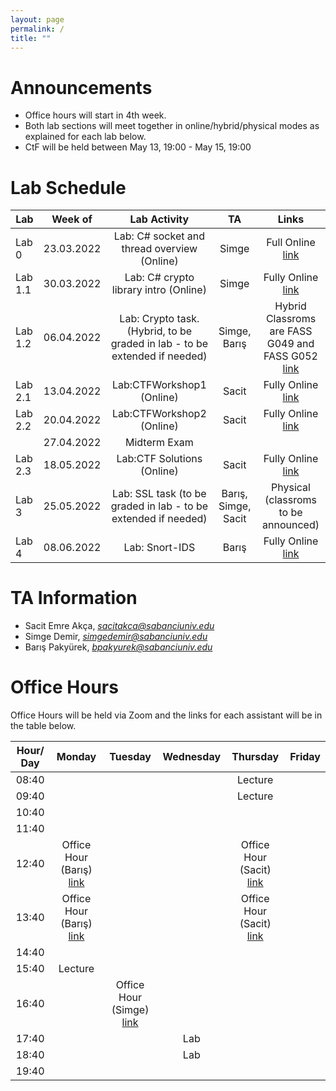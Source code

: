 ```yaml
---
layout: page
permalink: /
title: ""
---
```


# Announcements
- Office hours will start in 4th week.
- Both lab sections will meet together in online/hybrid/physical modes as explained for each lab below.
- CtF will be held between May 13, 19:00 - May 15, 19:00


# Lab Schedule

| Lab          |         Week of        |                                     Lab Activity                                     |      TA      |  Links          |
| ------------ | :-------------------:  | :----------------------------------------------------------------------------------: | :----------: |   :----------:  |
| Lab 0        |        23.03.2022       |                         Lab: C# socket and thread overview (Online)                         |     Simge    |   Full Online [link](https://sabanciuniv.zoom.us/j/7395411642?pwd=bkJpZXdoa3JHNFo1R215TlUvZTJVZz09)            |
| Lab 1.1      |       30.03.2022       |                             Lab: C# crypto library intro (Online)                             |     Simge    |    Fully Online [link](https://sabanciuniv.zoom.us/j/7395411642?pwd=bkJpZXdoa3JHNFo1R215TlUvZTJVZz09)             |
| Lab 1.2      |       06.04.2022       |           Lab: Crypto task. (Hybrid, to be graded in lab - to be extended if needed)                             |  Simge, Barış| Hybrid Classroms are FASS G049 and FASS G052   [link](https://sabanciuniv.zoom.us/j/7395411642?pwd=bkJpZXdoa3JHNFo1R215TlUvZTJVZz09)             |
| Lab 2.1      |       13.04.2022       |                                   Lab:CTFWorkshop1 (Online)                                  |     Sacit    |     Fully Online [link](https://sabanciuniv.zoom.us/my/sacitemreakca)            |
| Lab 2.2      |       20.04.2022       |                                   Lab:CTFWorkshop2 (Online)                                  |     Sacit    |     Fully Online [link](https://sabanciuniv.zoom.us/my/sacitemreakca)            |
|              |       27.04.2022      |             Midterm Exam           |                                                     |           |
| Lab 2.3      |       18.05.2022       |                                   Lab:CTF Solutions (Online)                                 |     Sacit    |     Fully Online [link](https://sabanciuniv.zoom.us/my/sacitemreakca)            |
| Lab 3        |       25.05.2022       |           Lab: SSL task (to be graded in lab - to be extended if needed)                                        |  Barış, Simge, Sacit  | Physical (classroms to be announced)          |
| Lab 4        |       08.06.2022       |                                   Lab: Snort-IDS                                     |     Barış     |      Fully Online [link](https://sabanciuniv.zoom.us/j/4737568063?pwd=MnViTEp4NzFtVlJMRnFiUUtvWWNsUT09)           |



# TA Information

- Sacit Emre Akça, *sacitakca@sabanciuniv.edu*
- Simge Demir, *simgedemir@sabanciuniv.edu*    
- Barış Pakyürek, *bpakyurek@sabanciuniv.edu*


# Office Hours

Office Hours will be held via Zoom and the links for each assistant will be in the table below. 




| Hour/ Day |     **Monday**      |     **Tuesday**     |    **Wednesday**    |    **Thursday**     |     **Friday**      |
| :-------: | :-----------------: |    :-----------:    |   :-------------:   |   :-------------:   | :-----------------: |
|   08:40   |                     |                     |                     |        Lecture      |                     |
|   09:40   |                     |                     |                     |        Lecture      |                     |
|   10:40   |                     |                     |                     |                     |                     |
|   11:40   |                     |                     |                     |                     |                     |
|   12:40   | Office Hour (Barış) [link](https://sabanciuniv.zoom.us/j/4737568063?pwd=MnViTEp4NzFtVlJMRnFiUUtvWWNsUT09) |                     |                     |          Office Hour (Sacit) [link](https://sabanciuniv.zoom.us/my/sacitemreakca)          |                     |
|   13:40   | Office Hour (Barış) [link](https://sabanciuniv.zoom.us/j/4737568063?pwd=MnViTEp4NzFtVlJMRnFiUUtvWWNsUT09) |                     |                     |       Office Hour (Sacit) [link](https://sabanciuniv.zoom.us/my/sacitemreakca)              |                     |
|   14:40   |                     |                     |                     |                     |                     |
|   15:40   |       Lecture       |                     |                     |                     |                     |
|   16:40   |                     |    Office Hour (Simge) [link](https://sabanciuniv.zoom.us/j/7395411642?pwd=bkJpZXdoa3JHNFo1R215TlUvZTJVZz09)                |                     |                     |                     |
|   17:40   |                     |                     |       Lab           |                     |                     |
|   18:40   |                     |                     |       Lab           |                     |                     |
|   19:40   |                     |                     |                     |                     |                     |
 